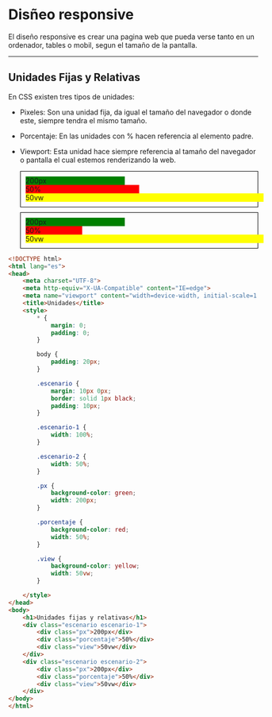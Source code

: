 # Disñeo responsive

El diseño responsive es crear una pagina web que pueda verse tanto en un ordenador, tables o mobil, segun el tamaño de la pantalla. 

---

## Unidades Fijas y Relativas

En CSS existen tres tipos de unidades: 

- Pixeles: Son una unidad fija, da igual el tamaño del navegador o donde este, siempre tendra el mismo tamaño. 

- Porcentaje: En las unidades con % hacen referencia al elemento padre. 

- Viewport: Esta unidad hace siempre referencia al tamaño del navegador o pantalla el cual estemos renderizando la web.

    <body>
        <div style="margin: 10px 0px; border: solid 1px black; padding: 10px;">
            <div class="escenario escenario-1" style="width: 100%; ">
                <div class="px" style="background-color: green; width: 200px;">200px</div>
                <div class="porcentaje" style="background-color: red; width: 50%;">50%</div>
                <div class="view" style="background-color: yellow; width: 50vw;">50vw</div>
            </div>
        </div>
        <div style="margin: 10px 0px; border: solid 1px black; padding: 10px;">
            <div class="escenario escenario-2" style="width: 50%;">
                <div class="px" style="background-color: green; width: 200px;">200px</div>
                <div class="porcentaje" style="background-color: red; width: 50%;">50%</div>
                <div class="view" style="background-color: yellow; width: 50vw;">50vw</div>
            </div>
        </div>
    </body>

```html
<!DOCTYPE html>
<html lang="es">
<head>
    <meta charset="UTF-8">
    <meta http-equiv="X-UA-Compatible" content="IE=edge">
    <meta name="viewport" content="width=device-width, initial-scale=1.0">
    <title>Unidades</title>
    <style>
        * {
            margin: 0;
            padding: 0;
        }

        body {
            padding: 20px;
        }

        .escenario {
            margin: 10px 0px;
            border: solid 1px black;
            padding: 10px;
        }

        .escenario-1 {
            width: 100%;
        }

        .escenario-2 {
            width: 50%;
        }

        .px {
            background-color: green;
            width: 200px;
        }

        .porcentaje {
            background-color: red;
            width: 50%;
        }

        .view {
            background-color: yellow;
            width: 50vw;
        }

    </style>
</head>
<body>
    <h1>Unidades fijas y relativas</h1>
    <div class="escenario escenario-1">
        <div class="px">200px</div>
        <div class="porcentaje">50%</div>
        <div class="view">50vw</div>
    </div>
    <div class="escenario escenario-2">
        <div class="px">200px</div>
        <div class="porcentaje">50%</div>
        <div class="view">50vw</div>
    </div>
</body>
</html>
```
